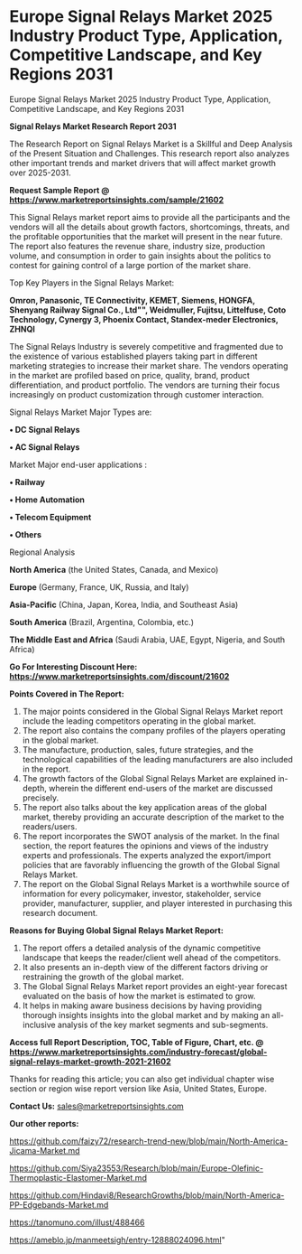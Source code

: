 # Europe Signal Relays Market 2025 Industry Product Type, Application, Competitive Landscape, and Key Regions 2031
Europe Signal Relays Market 2025 Industry Product Type, Application, Competitive Landscape, and Key Regions 2031

<strong>Signal Relays Market Research Report 2031</strong>

The Research Report on Signal Relays Market is a Skillful and Deep Analysis of the Present Situation and Challenges. This research report also analyzes other important trends and market drivers that will affect market growth over 2025-2031.

<strong>Request Sample Report @ <a href=https://www.marketreportsinsights.com/sample/21602>https://www.marketreportsinsights.com/sample/21602</a></strong>

This Signal Relays market report aims to provide all the participants and the vendors will all the details about growth factors, shortcomings, threats, and the profitable opportunities that the market will present in the near future. The report also features the revenue share, industry size, production volume, and consumption in order to gain insights about the politics to contest for gaining control of a large portion of the market share.

Top Key Players in the Signal Relays Market:

<strong>Omron, Panasonic, TE Connectivity, KEMET, Siemens, HONGFA, Shenyang Railway Signal Co., Ltd"", Weidmuller, Fujitsu, Littelfuse, Coto Technology, Cynergy 3, Phoenix Contact, Standex-meder Electronics, ZHNQI</strong>

The Signal Relays Industry is severely competitive and fragmented due to the existence of various established players taking part in different marketing strategies to increase their market share. The vendors operating in the market are profiled based on price, quality, brand, product differentiation, and product portfolio. The vendors are turning their focus increasingly on product customization through customer interaction.

Signal Relays Market Major Types are:

<strong>• DC Signal Relays

• AC Signal Relays</strong>

Market Major end-user applications :

<strong>• Railway

• Home Automation

• Telecom Equipment

• Others</strong>

Regional Analysis

</u><strong><b>North America</b></strong> (the United States, Canada, and Mexico)

<strong><b>Europe </b></strong>(Germany, France, UK, Russia, and Italy)

<strong><b>Asia-Pacific</b></strong> (China, Japan, Korea, India, and Southeast Asia)

<strong><b>South America</b></strong> (Brazil, Argentina, Colombia, etc.)

<strong><b>The Middle East and Africa</b></strong> (Saudi Arabia, UAE, Egypt, Nigeria, and South Africa)

<strong>Go For Interesting Discount Here: <a href=https://www.marketreportsinsights.com/discount/21602>https://www.marketreportsinsights.com/discount/21602</a></strong>

<strong>Points Covered in The Report:</strong>
<ol>
  <li>The major points considered in the Global Signal Relays Market report include the leading competitors operating in the global market.</li>
  <li>The report also contains the company profiles of the players operating in the global market.</li>
  <li>The manufacture, production, sales, future strategies, and the technological capabilities of the leading manufacturers are also included in the report.</li>
  <li>The growth factors of the Global Signal Relays Market are explained in-depth, wherein the different end-users of the market are discussed precisely.</li>
  <li>The report also talks about the key application areas of the global market, thereby providing an accurate description of the market to the readers/users.</li>
  <li>The report incorporates the SWOT analysis of the market. In the final section, the report features the opinions and views of the industry experts and professionals. The experts analyzed the export/import policies that are favorably influencing the growth of the Global Signal Relays Market.</li>
  <li>The report on the Global Signal Relays Market is a worthwhile source of information for every policymaker, investor, stakeholder, service provider, manufacturer, supplier, and player interested in purchasing this research document.</li>
</ol>
<strong>Reasons for Buying Global Signal Relays Market Report:</strong>

<ol>
  <li>The report offers a detailed analysis of the dynamic competitive landscape that keeps the reader/client well ahead of the competitors.</li>
  <li>It also presents an in-depth view of the different factors driving or restraining the growth of the global market.</li>
  <li>The Global Signal Relays Market report provides an eight-year forecast evaluated on the basis of how the market is estimated to grow.</li>
  <li>It helps in making aware business decisions by having providing thorough insights insights into the global market and by making an all-inclusive analysis of the key market segments and sub-segments.</li>
</ol>
<strong>Access full Report Description, TOC, Table of Figure, Chart, etc. @ <a href=https://www.marketreportsinsights.com/industry-forecast/global-signal-relays-market-growth-2021-21602>https://www.marketreportsinsights.com/industry-forecast/global-signal-relays-market-growth-2021-21602</a></strong>


Thanks for reading this article; you can also get individual chapter wise section or region wise report version like Asia, United States, Europe.

<strong>Contact Us:</strong>
sales@marketreportsinsights.com

<strong>Our other reports:</strong>

<a href=https://github.com/faizy72/research-trend-new/blob/main/North-America-Jicama-Market.md>https://github.com/faizy72/research-trend-new/blob/main/North-America-Jicama-Market.md</a>

<a href=https://github.com/Siya23553/Research/blob/main/Europe-Olefinic-Thermoplastic-Elastomer-Market.md>https://github.com/Siya23553/Research/blob/main/Europe-Olefinic-Thermoplastic-Elastomer-Market.md</a>

<a href=https://github.com/Hindavi8/ResearchGrowths/blob/main/North-America-PP-Edgebands-Market.md>https://github.com/Hindavi8/ResearchGrowths/blob/main/North-America-PP-Edgebands-Market.md</a>

<a href=https://tanomuno.com/illust/488466>https://tanomuno.com/illust/488466</a>

<a href=https://ameblo.jp/manmeetsigh/entry-12888024096.html>https://ameblo.jp/manmeetsigh/entry-12888024096.html</a>"
